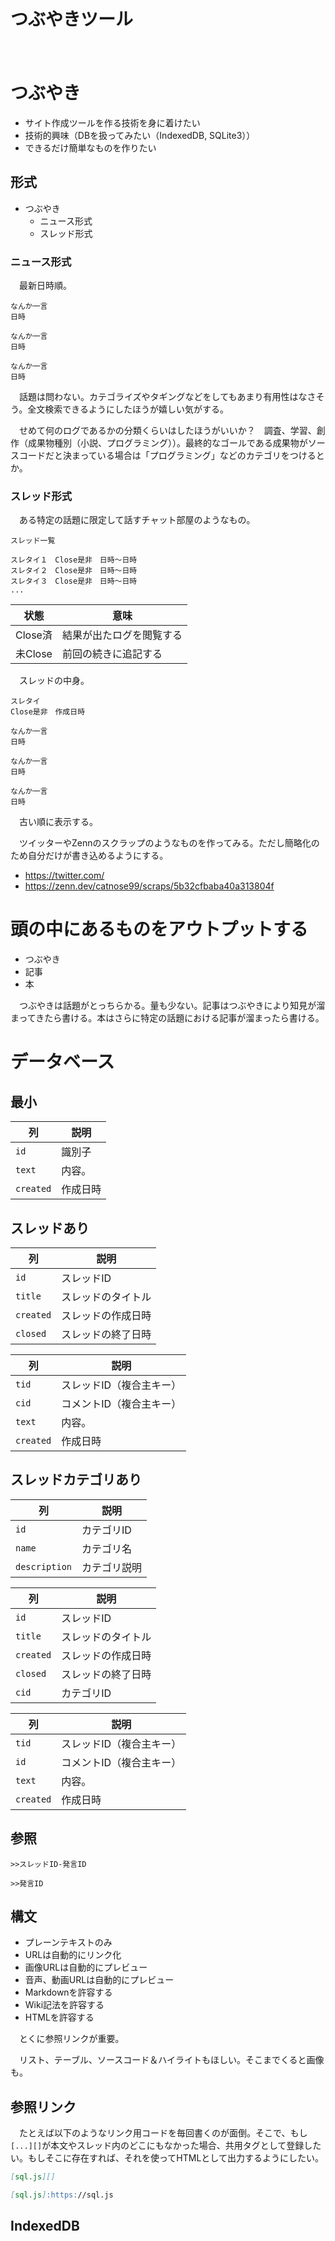 # つぶやきツール

　

<!-- more -->

# つぶやき

* サイト作成ツールを作る技術を身に着けたい
* 技術的興味（DBを扱ってみたい（IndexedDB, SQLite3））
* できるだけ簡単なものを作りたい

## 形式

* つぶやき
    * ニュース形式
    * スレッド形式

### ニュース形式

　最新日時順。

```
なんか一言
日時

なんか一言
日時

なんか一言
日時
```

　話題は問わない。カテゴライズやタギングなどをしてもあまり有用性はなさそう。全文検索できるようにしたほうが嬉しい気がする。

　せめて何のログであるかの分類くらいはしたほうがいいか？　調査、学習、創作（成果物種別（小説、プログラミング））。最終的なゴールである成果物がソースコードだと決まっている場合は「プログラミング」などのカテゴリをつけるとか。

### スレッド形式

　ある特定の話題に限定して話すチャット部屋のようなもの。

```
スレッド一覧

スレタイ１　Close是非　日時〜日時
スレタイ２　Close是非　日時〜日時
スレタイ３　Close是非　日時〜日時
...
```

状態|意味
----|----
Close済|結果が出たログを閲覧する
未Close|前回の続きに追記する

　スレッドの中身。

```
スレタイ
Close是非　作成日時

なんか一言
日時

なんか一言
日時

なんか一言
日時

```

　古い順に表示する。

　ツイッターやZennのスクラップのようなものを作ってみる。ただし簡略化のため自分だけが書き込めるようにする。

* https://twitter.com/
* https://zenn.dev/catnose99/scraps/5b32cfbaba40a313804f

# 頭の中にあるものをアウトプットする

* つぶやき
* 記事
* 本

　つぶやきは話題がとっちらかる。量も少ない。記事はつぶやきにより知見が溜まってきたら書ける。本はさらに特定の話題における記事が溜まったら書ける。

# データベース

## 最小

列|説明
--|----
`id`|識別子
`text`|内容。
`created`|作成日時

## スレッドあり

列|説明
--|----
`id`|スレッドID
`title`|スレッドのタイトル
`created`|スレッドの作成日時
`closed`|スレッドの終了日時

列|説明
--|----
`tid`|スレッドID（複合主キー）
`cid`|コメントID（複合主キー）
`text`|内容。
`created`|作成日時

## スレッドカテゴリあり

列|説明
--|----
`id`|カテゴリID
`name`|カテゴリ名
`description`|カテゴリ説明

列|説明
--|----
`id`|スレッドID
`title`|スレッドのタイトル
`created`|スレッドの作成日時
`closed`|スレッドの終了日時
`cid`|カテゴリID

列|説明
--|----
`tid`|スレッドID（複合主キー）
`id`|コメントID（複合主キー）
`text`|内容。
`created`|作成日時

## 参照

```
>>スレッドID-発言ID
```
```
>>発言ID
```

## 構文

* プレーンテキストのみ
* URLは自動的にリンク化
* 画像URLは自動的にプレビュー
* 音声、動画URLは自動的にプレビュー
* Markdownを許容する
* Wiki記法を許容する
* HTMLを許容する

　とくに参照リンクが重要。

　リスト、テーブル、ソースコード＆ハイライトもほしい。そこまでくると画像も。

## 参照リンク

　たとえば以下のようなリンク用コードを毎回書くのが面倒。そこで、もし`[...][]`が本文やスレッド内のどこにもなかった場合、共用タグとして登録したい。もしそこに存在すれば、それを使ってHTMLとして出力するようにしたい。

```markdown
[sql.js][]

[sql.js]:https://sql.js
```

## IndexedDB

```sql
```



